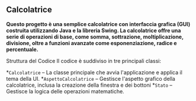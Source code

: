Calcolatrice
-
**Questo progetto è una semplice calcolatrice con interfaccia grafica (GUI) costruita utilizzando Java e la libreria Swing. La calcolatrice offre una serie di operazioni di base, come somma, sottrazione, moltiplicazione, divisione, oltre a funzioni avanzate come esponenziazione, radice e percentuale.**

Struttura del Codice
Il codice è suddiviso in tre principali classi:

*`Calcolatrice` – La classe principale che avvia l'applicazione e applica il tema della UI.
*`AspettoCalcolatrice` – Gestisce l'aspetto grafico della calcolatrice, inclusa la creazione della finestra e dei bottoni
*`Stato` – Gestisce la logica delle operazioni matematiche.
